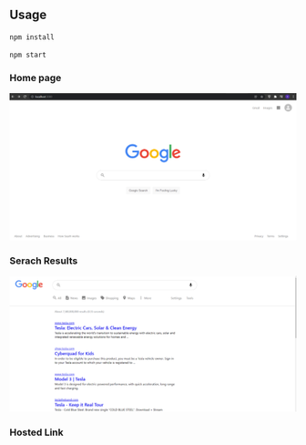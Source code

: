 
## Usage

```bash
npm install
```

```bash
npm start
```

### Home page
<img src="img/home.png"> <br/>

### Serach Results
<img src="img/results.png"> <br/>

### Hosted Link
<a src='https://mohd-taqiuddin.github.io/React/'> 
